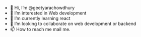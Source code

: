 - 👋 Hi, I’m @geetyarachowdhury
- 👀 I’m interested in Web development
- 🌱 I’m currently learning react
- 💞️ I’m looking to collaborate on web development or backend
- 📫 How to reach me mail me.

<!---
geetyarachowdhury/geetyarachowdhury is a ✨ special ✨ repository because its `README.md` (this file) appears on your GitHub profile.
You can click the Preview link to take a look at your changes.
--->
